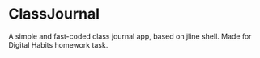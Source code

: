 # ClassJournal
A simple and fast-coded class journal app, based on jline shell.
Made for Digital Habits homework task.
